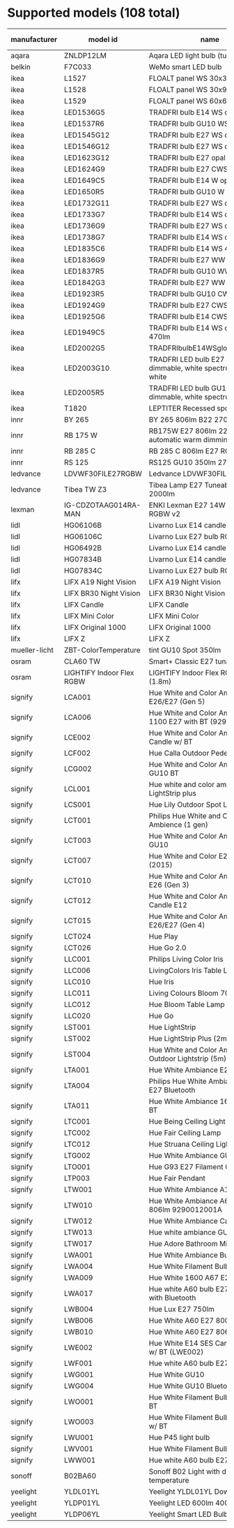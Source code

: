 # Supported models (108 total)
|manufacturer |        model id         |                                name                                 |calculation modes|      color modes       |
|-------------|-------------------------|---------------------------------------------------------------------|-----------------|------------------------|
|aqara        |ZNLDP12LM                |Aqara LED light bulb (tunable white)                                 |lut              |color_temp              |
|belkin       |F7C033                   |WeMo smart LED bulb                                                  |lut              |brightness              |
|ikea         |L1527                    |FLOALT panel WS 30x30                                                |lut              |color_temp              |
|ikea         |L1528                    |FLOALT panel WS 30x90                                                |lut              |color_temp              |
|ikea         |L1529                    |FLOALT panel WS 60x60                                                |lut              |color_temp              |
|ikea         |LED1536G5                |TRADFRI bulb E14 WS opal 400lm                                       |lut              |color_temp              |
|ikea         |LED1537R6                |TRADFRI bulb GU10 WS 400lm                                           |lut              |color_temp              |
|ikea         |LED1545G12               |TRADFRI bulb E27 WS opal 980lm                                       |lut              |color_temp              |
|ikea         |LED1546G12               |TRADFRI bulb E27 WS clear 950lm                                      |lut              |color_temp              |
|ikea         |LED1623G12               |TRADFRI bulb E27 opal 1000lm                                         |lut              |brightness              |
|ikea         |LED1624G9                |TRADFRI bulb E27 CWS opal 600lm                                      |lut              |hs,color_temp           |
|ikea         |LED1649C5                |TRADFRI bulb E14 W op/ch 400lm                                       |lut              |brightness              |
|ikea         |LED1650R5                |TRADFRI bulb GU10 W 400lm                                            |lut              |brightness              |
|ikea         |LED1732G11               |TRADFRI bulb E27 WS opal 1000lm                                      |lut              |color_temp              |
|ikea         |LED1733G7                |TRADFRI bulb E14 WS opal 600lm                                       |lut              |color_temp              |
|ikea         |LED1736G9                |TRADFRI bulb E27 WS clear 806lm                                      |lut              |color_temp              |
|ikea         |LED1738G7                |TRADFRI bulb E14 WS opal 600lm                                       |lut              |color_temp              |
|ikea         |LED1835C6                |TRADFRI bulb E14 WS 470lm                                            |lut              |color_temp              |
|ikea         |LED1836G9                |TRADFRI bulb E27 WW 806lm                                            |lut              |brightness              |
|ikea         |LED1837R5                |TRADFRI bulb GU10 WW 400lm                                           |lut              |brightness              |
|ikea         |LED1842G3                |TRADFRI bulb E27 WW clear 250lm                                      |lut              |brightness              |
|ikea         |LED1923R5                |TRADFRI bulb GU10 CWS 345lm                                          |lut              |hs,color_temp           |
|ikea         |LED1924G9                |TRADFRI bulb E27 CWS 806lm                                           |lut              |hs,color_temp           |
|ikea         |LED1925G6                |TRADFRI bulb E14 CWS 470lm                                           |lut              |hs,color_temp           |
|ikea         |LED1949C5                |TRADFRI bulb E14 WS candle opal 470lm                                |lut              |color_temp              |
|ikea         |LED2002G5                |TRADFRIbulbE14WSglobeopal470lm                                       |lut              |color_temp              |
|ikea         |LED2003G10               |TRADFRI LED bulb E27 1055 lumen, dimmable, white spectrum, opal white|lut              |color_temp              |
|ikea         |LED2005R5                |TRADFRI LED bulb GU10 345 lumen, dimmable, white spectrum            |lut              |color_temp              |
|ikea         |T1820                    |LEPTITER Recessed spot light                                         |lut              |color_temp              |
|innr         |BY 265                   |BY 265 806lm B22 2700k                                               |lut              |brightness              |
|innr         |RB 175 W                 |RB175W E27 806lm 2200K-2700K automatic warm dimming                  |lut              |brightness              |
|innr         |RB 285 C                 |RB 285 C 806lm E27 RGBW                                              |lut              |hs,color_temp           |
|innr         |RS 125                   |RS125 GU10 350lm 2700K                                               |lut              |brightness              |
|ledvance     |LDVWF30FILE27RGBW        |Ledvance LDVWF30FILE27RGBW                                           |lut              |hs,color_temp           |
|ledvance     |Tibea TW Z3              |Tibea Lamp E27 Tuneable White 2000lm                                 |lut              |color_temp              |
|lexman       |IG-CDZOTAAG014RA-MAN     |ENKI Lexman E27 14W to 100W LED RGBW v2                              |lut              |hs,color_temp           |
|lidl         |HG06106B                 |Livarno Lux E14 candle RGB                                           |lut              |hs,brightness,color_temp|
|lidl         |HG06106C                 |Livarno Lux E27 bulb RGB                                             |lut              |hs,brightness,color_temp|
|lidl         |HG06492B                 |Livarno Lux E14 candle CCT                                           |lut              |color_temp              |
|lidl         |HG07834B                 |Livarno Lux E14 candle RGB                                           |lut              |hs,color_temp           |
|lidl         |HG07834C                 |Livarno Lux E27 bulb RGB                                             |lut              |hs,color_temp           |
|lifx         |LIFX A19 Night Vision    |LIFX A19 Night Vision                                                |lut              |hs                      |
|lifx         |LIFX BR30 Night Vision   |LIFX BR30 Night Vision                                               |lut              |hs,color_temp           |
|lifx         |LIFX Candle              |LIFX Candle                                                          |lut              |hs,color_temp           |
|lifx         |LIFX Mini Color          |LIFX Mini Color                                                      |lut              |hs                      |
|lifx         |LIFX Original 1000       |LIFX Original 1000                                                   |lut              |hs,color_temp           |
|lifx         |LIFX Z                   |LIFX Z                                                               |lut              |hs,color_temp           |
|mueller-licht|ZBT-ColorTemperature     |tint GU10 Spot 350lm                                                 |lut              |color_temp              |
|osram        |CLA60 TW                 |Smart+ Classic E27 tunable white                                     |lut              |color_temp              |
|osram        |LIGHTIFY Indoor Flex RGBW|LIGHTIFY Indoor Flex RGBW 3P (1.8m)                                  |lut              |hs,color_temp           |
|signify      |LCA001                   |Hue White and Color Ambiance A19 E26/E27 (Gen 5)                     |lut              |hs,color_temp           |
|signify      |LCA006                   |Hue White and Color Ambiance 1100 E27 with BT (9290024688)           |lut              |hs,color_temp           |
|signify      |LCE002                   |Hue White and Color Ambiance E14 Candle w/ BT                        |lut              |hs,color_temp           |
|signify      |LCF002                   |Hue Calla Outdoor Pedestal                                           |lut              |hs,color_temp           |
|signify      |LCG002                   |Hue White and Color Ambiance GU10 BT                                 |lut              |hs,color_temp           |
|signify      |LCL001                   |Hue white and color ambiance LightStrip plus                         |lut              |hs,color_temp           |
|signify      |LCS001                   |Hue Lily Outdoor Spot Light RGBCCT                                   |lut              |hs,color_temp           |
|signify      |LCT001                   |Philips Hue White and Color Ambience (1 gen)                         |lut              |hs,color_temp           |
|signify      |LCT003                   |Hue White and Color Ambiance Spot GU10                               |lut              |hs,color_temp           |
|signify      |LCT007                   |Hue White and Color E27 Gen2 (2015)                                  |lut              |hs,color_temp           |
|signify      |LCT010                   |Hue White and Color Ambiance A19 E26 (Gen 3)                         |lut              |hs,color_temp           |
|signify      |LCT012                   |Hue White and Color Ambiance Candle E12                              |lut              |hs,color_temp           |
|signify      |LCT015                   |Hue White and Color Ambiance A19 E26/E27 (Gen 4)                     |lut              |hs,color_temp           |
|signify      |LCT024                   |Hue Play                                                             |lut              |hs,color_temp           |
|signify      |LCT026                   |Hue Go 2.0                                                           |lut              |hs,color_temp           |
|signify      |LLC001                   |Philips Living Color Iris                                            |lut              |hs                      |
|signify      |LLC006                   |LivingColors Iris Table Lamp Gen3                                    |lut              |hs,brightness           |
|signify      |LLC010                   |Hue Iris                                                             |lut              |hs                      |
|signify      |LLC011                   |Living Colours Bloom 7099760PH                                       |lut              |hs                      |
|signify      |LLC012                   |Hue Bloom Table Lamp                                                 |lut              |hs                      |
|signify      |LLC020                   |Hue Go                                                               |lut              |hs,color_temp           |
|signify      |LST001                   |Hue LightStrip                                                       |lut              |hs                      |
|signify      |LST002                   |Hue LightStrip Plus (2m)                                             |lut              |hs,color_temp           |
|signify      |LST004                   |Hue White and Color Ambiance LED Outdoor Lightstrip (5m)             |lut              |hs,color_temp           |
|signify      |LTA001                   |Hue White Ambiance E27                                               |lut              |color_temp              |
|signify      |LTA004                   |Philips Hue White Ambiance 800 E27 Bluetooth                         |lut              |color_temp              |
|signify      |LTA011                   |Hue White Ambiance 1600 E27 w/ BT                                    |lut              |color_temp              |
|signify      |LTC001                   |Hue Being Ceiling Light                                              |lut              |color_temp              |
|signify      |LTC002                   |Hue Fair Ceiling Lamp                                                |lut              |color_temp              |
|signify      |LTC012                   |Hue Struana Ceiling Light                                            |lut              |color_temp              |
|signify      |LTG002                   |Hue White Ambiance GU10 w/ BT                                        |lut              |color_temp              |
|signify      |LTO001                   |Hue G93 E27 Filament Globe Bulb                                      |lut              |color_temp              |
|signify      |LTP003                   |Hue Fair Pendant                                                     |lut              |color_temp              |
|signify      |LTW001                   |Hue White Ambiance A19                                               |lut              |color_temp              |
|signify      |LTW010                   |Hue White Ambiance A60 E27 806lm 9290012001A                         |lut              |color_temp              |
|signify      |LTW012                   | Hue White Ambiance Candle E14                                       |lut              |color_temp              |
|signify      |LTW013                   |Hue white ambiance GU10                                              |lut              |color_temp              |
|signify      |LTW017                   |Hue Adore Bathroom Mirror Light                                      |lut              |color_temp              |
|signify      |LWA001                   |Hue White Ambiance Bulb A60 E27                                      |lut              |brightness              |
|signify      |LWA004                   |Hue White Filament Bulb A60 E27                                      |lut              |brightness              |
|signify      |LWA009                   |Hue White 1600 A67 E27 1600lm                                        |lut              |brightness              |
|signify      |LWA017                   |Hue white A60 bulb E27 1050lm with Bluetooth                         |lut              |brightness              |
|signify      |LWB004                   |Hue Lux E27 750lm                                                    |lut              |brightness              |
|signify      |LWB006                   |Hue White A60 E27 800lm                                              |lut              |brightness              |
|signify      |LWB010                   |Hue White A60 E27 806lm                                              |lut              |brightness              |
|signify      |LWE002                   |Hue White E14 SES Candle 470lm w/ BT (LWE002)                        |lut              |brightness              |
|signify      |LWF001                   |Hue white A60 bulb E27                                               |lut              |brightness              |
|signify      |LWG001                   |Hue White GU10                                                       |lut              |brightness              |
|signify      |LWG004                   |Hue White GU10 Bluetooth                                             |lut              |brightness              |
|signify      |LWO001                   |Hue White Filament Bulb G93 E27 w/ BT                                |lut              |brightness              |
|signify      |LWO003                   |Hue White Filament Bulb G125 E27 w/ BT                               |lut              |brightness              |
|signify      |LWU001                   |Hue P45 light bulb                                                   |lut              |brightness              |
|signify      |LWV001                   |Hue White Filament Bulb ST64 E27                                     |lut              |brightness              |
|signify      |LWW001                   |Hue white A60 bulb E27                                               |lut              |brightness              |
|sonoff       |B02BA60                  |Sonoff B02 Light with dimmer and temperature                         |lut              |color_temp              |
|yeelight     |YLDL01YL                 |Yeelight YLDL01YL Downlight                                          |lut              |hs,color_temp           |
|yeelight     |YLDP01YL                 |Yeelight LED 600lm 4000K 8W WiFi                                     |lut              |brightness              |
|yeelight     |YLDP06YL                 |Yeelight Smart LED Bulb II Color                                     |lut              |hs,color_temp           |
